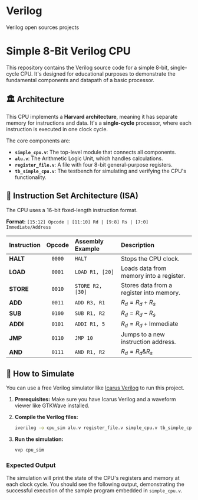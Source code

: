 # Verilog
Verilog open sources projects
# Simple 8-Bit Verilog CPU

This repository contains the Verilog source code for a simple 8-bit, single-cycle CPU. It's designed for educational purposes to demonstrate the fundamental components and datapath of a basic processor.

## 🏛️ Architecture

This CPU implements a **Harvard architecture**, meaning it has separate memory for instructions and data. It's a **single-cycle** processor, where each instruction is executed in one clock cycle.

The core components are:
* **`simple_cpu.v`**: The top-level module that connects all components.
* **`alu.v`**: The Arithmetic Logic Unit, which handles calculations.
* **`register_file.v`**: A file with four 8-bit general-purpose registers.
* **`tb_simple_cpu.v`**: The testbench for simulating and verifying the CPU's functionality.



## 📝 Instruction Set Architecture (ISA)

The CPU uses a 16-bit fixed-length instruction format.

**Format:** `[15:12] Opcode | [11:10] Rd | [9:8] Rs | [7:0] Immediate/Address`

| Instruction | Opcode | Assembly Example      | Description                               |
| :---------- | :----: | :-------------------- | :---------------------------------------- |
| **HALT** | `0000` | `HALT`                | Stops the CPU clock.                      |
| **LOAD** | `0001` | `LOAD R1, [20]`       | Loads data from memory into a register.   |
| **STORE** | `0010` | `STORE R2, [30]`      | Stores data from a register into memory.  |
| **ADD** | `0011` | `ADD R3, R1`          | $R_d = R_d + R_s$                         |
| **SUB** | `0100` | `SUB R1, R2`          | $R_d = R_d - R_s$                         |
| **ADDI** | `0101` | `ADDI R1, 5`          | $R_d = R_d + \text{Immediate}$            |
| **JMP** | `0110` | `JMP 10`              | Jumps to a new instruction address.       |
| **AND** | `0111` | `AND R1, R2`          | $R_d = R_d \& R_s$                        |


## 🚀 How to Simulate

You can use a free Verilog simulator like [Icarus Verilog](http://iverilog.icarus.com/) to run this project.

1.  **Prerequisites:** Make sure you have Icarus Verilog and a waveform viewer like GTKWave installed.

2.  **Compile the Verilog files:**
    ```sh
    iverilog -o cpu_sim alu.v register_file.v simple_cpu.v tb_simple_cpu.v
    ```

3.  **Run the simulation:**
    ```sh
    vvp cpu_sim
    ```

### Expected Output

The simulation will print the state of the CPU's registers and memory at each clock cycle. You should see the following output, demonstrating the successful execution of the sample program embedded in `simple_cpu.v`.
